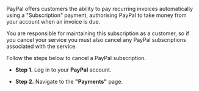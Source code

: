 PayPal offers customers the ability to pay recurring invoices automatically using a "Subscription" payment, authorising PayPal to take money from your account when an invoice is due.

You are responsible for maintaining this subscription as a customer, so if you cancel your service you must also cancel any PayPal subscriptions associated with the service. 

Follow the steps below to cancel a PayPal subscription.

* **Step 1.** Log in to your **PayPal** account.

* **Step 2.** Navigate to the **"Payments"** page.
